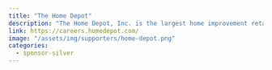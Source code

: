 ```yaml
---
title: "The Home Depot"
description: "The Home Depot, Inc. is the largest home improvement retailer in the United States, supplying tools, construction products, and services. "
link: https://careers.homedepot.com/
image: "/assets/img/supporters/home-depot.png"
categories:
  - sponsor-silver
---
```

